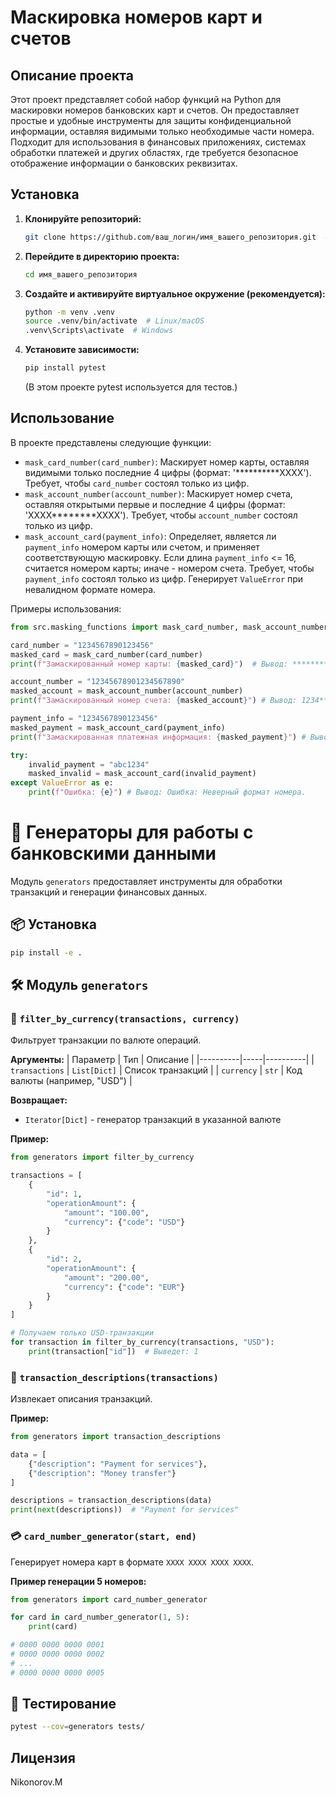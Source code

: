 # Маскировка номеров карт и счетов

## Описание проекта

Этот проект представляет собой набор функций на Python для маскировки номеров банковских карт и счетов.  Он предоставляет простые и удобные инструменты для защиты конфиденциальной информации, оставляя видимыми только необходимые части номера. Подходит для использования в финансовых приложениях, системах обработки платежей и других областях, где требуется безопасное отображение информации о банковских реквизитах.

## Установка

1.  **Клонируйте репозиторий:**

    ```bash
    git clone https://github.com/ваш_логин/имя_вашего_репозитория.git  # Замените на вашу ссылку
    ```

2.  **Перейдите в директорию проекта:**

    ```bash
    cd имя_вашего_репозитория
    ```

3.  **Создайте и активируйте виртуальное окружение (рекомендуется):**

    ```bash
    python -m venv .venv
    source .venv/bin/activate  # Linux/macOS
    .venv\Scripts\activate  # Windows
    ```

4.  **Установите зависимости:**

    ```bash
    pip install pytest
    ```
    (В этом проекте pytest используется для тестов.)

## Использование

В проекте представлены следующие функции:

*   `mask_card_number(card_number)`: Маскирует номер карты, оставляя видимыми только последние 4 цифры (формат: '**********XXXX').  Требует, чтобы `card_number` состоял только из цифр.
*   `mask_account_number(account_number)`: Маскирует номер счета, оставляя открытыми первые и последние 4 цифры (формат: 'XXXX********XXXX'). Требует, чтобы `account_number` состоял только из цифр.
*   `mask_account_card(payment_info)`: Определяет, является ли `payment_info` номером карты или счетом, и применяет соответствующую маскировку. Если длина `payment_info` <= 16, считается номером карты; иначе - номером счета.  Требует, чтобы `payment_info` состоял только из цифр.  Генерирует `ValueError` при невалидном формате номера.

Примеры использования:

```python
from src.masking_functions import mask_card_number, mask_account_number, mask_account_card

card_number = "1234567890123456"
masked_card = mask_card_number(card_number)
print(f"Замаскированный номер карты: {masked_card}")  # Вывод: ************3456

account_number = "12345678901234567890"
masked_account = mask_account_number(account_number)
print(f"Замаскированный номер счета: {masked_account}") # Вывод: 1234**********90

payment_info = "1234567890123456"
masked_payment = mask_account_card(payment_info)
print(f"Замаскированная платежная информация: {masked_payment}") # Вывод: ************3456

try:
    invalid_payment = "abc1234"
    masked_invalid = mask_account_card(invalid_payment)
except ValueError as e:
    print(f"Ошибка: {e}") # Вывод: Ошибка: Неверный формат номера.
```

# 🏦 Генераторы для работы с банковскими данными

Модуль `generators` предоставляет инструменты для обработки транзакций и генерации финансовых данных.

## 📦 Установка

```bash
pip install -e .
```

## 🛠 Модуль `generators`

### 🔎 `filter_by_currency(transactions, currency)`
Фильтрует транзакции по валюте операций.

**Аргументы:**
| Параметр | Тип | Описание |
|----------|-----|----------|
| `transactions` | `List[Dict]` | Список транзакций |
| `currency` | `str` | Код валюты (например, "USD") |

**Возвращает:**
- `Iterator[Dict]` - генератор транзакций в указанной валюте

**Пример:**
```python
from generators import filter_by_currency

transactions = [
    {
        "id": 1,
        "operationAmount": {
            "amount": "100.00",
            "currency": {"code": "USD"}
        }
    },
    {
        "id": 2,
        "operationAmount": {
            "amount": "200.00",
            "currency": {"code": "EUR"}
        }
    }
]

# Получаем только USD-транзакции
for transaction in filter_by_currency(transactions, "USD"):
    print(transaction["id"])  # Выведет: 1
```

### 📝 `transaction_descriptions(transactions)`
Извлекает описания транзакций.

**Пример:**
```python
from generators import transaction_descriptions

data = [
    {"description": "Payment for services"},
    {"description": "Money transfer"}
]

descriptions = transaction_descriptions(data)
print(next(descriptions))  # "Payment for services"
```

### 💳 `card_number_generator(start, end)`
Генерирует номера карт в формате `XXXX XXXX XXXX XXXX`.

**Пример генерации 5 номеров:**
```python
from generators import card_number_generator

for card in card_number_generator(1, 5):
    print(card)

# 0000 0000 0000 0001
# 0000 0000 0000 0002
# ... 
# 0000 0000 0000 0005
```

## 🧪 Тестирование
```bash
pytest --cov=generators tests/
```

## Лицензия
Nikonorov.M
